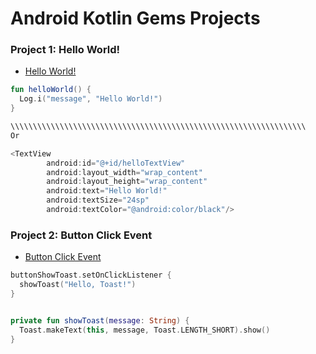 # Android Kotlin Gems Projects
### Project 1: Hello World!
* [Hello World!](https://github.com/odukabdulbasit/HelloWorld)

```kotlin
fun helloWorld() {
  Log.i("message", "Hello World!")
}

\\\\\\\\\\\\\\\\\\\\\\\\\\\\\\\\\\\\\\\\\\\\\\\\\\\\\\\\\\\\\\\\\\
Or

<TextView
        android:id="@+id/helloTextView"
        android:layout_width="wrap_content"
        android:layout_height="wrap_content"
        android:text="Hello World!"
        android:textSize="24sp"
        android:textColor="@android:color/black"/>
```


### Project 2: Button Click Event
* [Button Click Event](https://github.com/odukabdulbasit/ButtonClickEvent)

```kotlin
buttonShowToast.setOnClickListener {
  showToast("Hello, Toast!")
}


private fun showToast(message: String) {
  Toast.makeText(this, message, Toast.LENGTH_SHORT).show()
}
```





